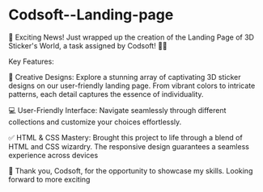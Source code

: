 # Codsoft--Landing-page
🚀 Exciting News! Just wrapped up the creation of the Landing Page of 3D Sticker's World, a task assigned by Codsoft! 🎉✨

Key Features:

🎨 Creative Designs: Explore a stunning array of captivating 3D sticker designs on our user-friendly landing page. From vibrant colors to intricate patterns, each detail captures the essence of individuality.

💻 User-Friendly Interface: Navigate seamlessly through different collections and customize your choices effortlessly. 

✅ HTML & CSS Mastery: Brought this project to life through a blend of HTML and CSS wizardry. The responsive design guarantees a seamless experience across devices 

🙌 Thank you, Codsoft, for the opportunity to showcase my skills. Looking forward to more exciting
